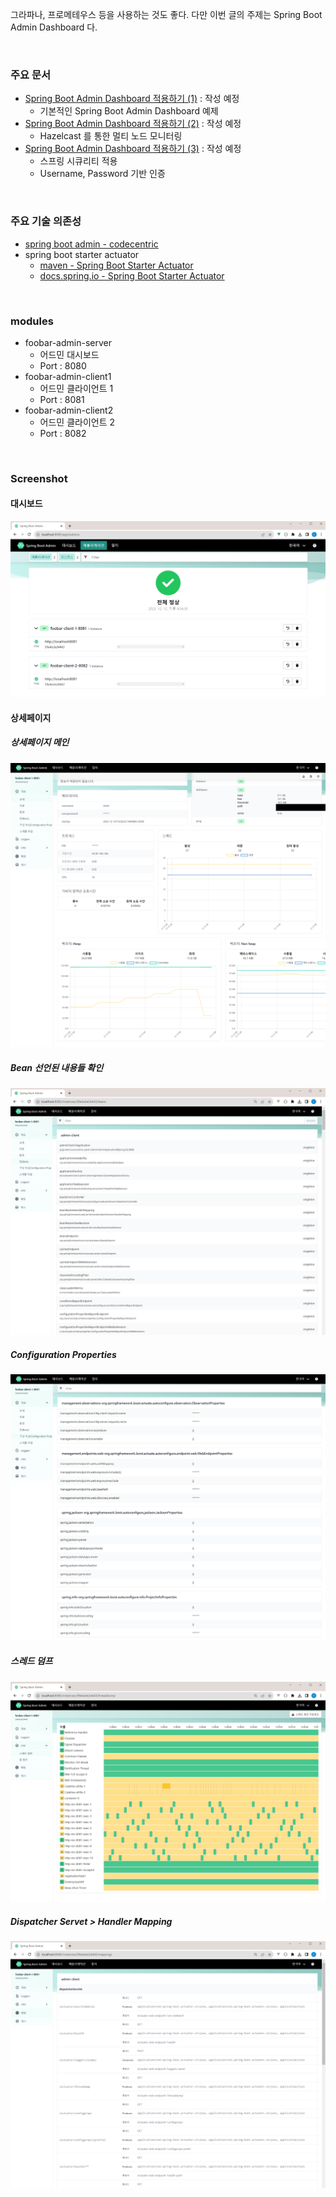 그라파나, 프로메테우스 등을 사용하는 것도 좋다. 다만 이번 글의 주제는 Spring Boot Admin Dashboard 다.<br>

<br>



### 주요 문서

- [Spring Boot Admin Dashboard 적용하기 (1)]() : 작성 예정
  - 기본적인 Spring Boot Admin Dashboard 예제
- [Spring Boot Admin Dashboard 적용하기 (2)]() : 작성 예정
  - Hazelcast 를 통한 멀티 노드 모니터링 
- [Spring Boot Admin Dashboard 적용하기 (3)]() : 작성 예정
  - 스프링 시큐리티 적용
  - Username, Password 기반 인증

<br>



### 주요 기술 의존성

- [spring boot admin - codecentric](https://github.com/codecentric/spring-boot-admin/)
- spring boot starter actuator
  - [maven - Spring Boot Starter Actuator](https://mvnrepository.com/artifact/org.springframework.boot/spring-boot-starter-actuator)
  - [docs.spring.io - Spring Boot Starter Actuator](https://docs.spring.io/spring-boot/docs/current/actuator-api/htmlsingle/)

<br>



### modules

- foobar-admin-server 
  - 어드민 대시보드
  - Port : 8080
- foobar-admin-client1
  - 어드민 클라이언트 1
  - Port : 8081
- foobar-admin-client2
  - 어드민 클라이언트 2
  - Port : 8082

<br>



### Screenshot

#### 대시보드

<img src="./img/SCREENSHOT1.png"/>

<br>



#### 상세페이지

##### 상세페이지 메인

<img src="./img/SCREENSHOT2.png"/>

<br>



##### Bean 선언된 내용들 확인

<img src="./img/SCREENSHOT3.png"/>

<br>



##### Configuration Properties

<img src="./img/SCREENSHOT4.png"/>

<br>



##### 스레드 덤프

<img src="./img/SCREENSHOT5.png"/>

<br>

##### Dispatcher Servet \> Handler Mapping

<img src="./img/SCREENSHOT6.png"/>